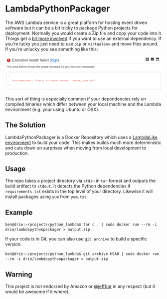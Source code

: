 # LambdaPythonPackager

The AWS Lambda service is a great platform for hosting event driven software but it can be a bit tricky to package
Python projects for deployment.  Normally you would create a Zip file and copy your code into it.  Things get a [bit 
more involved](http://docs.aws.amazon.com/lambda/latest/dg/lambda-python-how-to-create-deployment-package.html) if you 
want to use an external dependency.  If you're lucky you just need to use `pip` or `virtualenv` and move files around. 
If you're unlucky you see something like this:

![Lambda dependency error message](https://github.com/drie/LambdaPythonPackager/raw/master/images/execution_fail.png "Lambda dependency fail")

This sort of thing is especially common if your dependencies rely on compiled binaries which differ between your local 
machine and the Lambda environment (e.g. your using Ubuntu or OSX).

## The Solution

LambdaPythonPackager is a Docker Repository which uses a [LambdaLike environment](https://hub.docker.com/r/drie/lambdalike) 
to build your code.  This makes builds much more deterministic and cuts down on surprises when moving from local development 
to production.

## Usage

The repo takes a project directory via `stdin` in `tar` format and outputs the build artifact to `stdout`.  It detects the 
Python dependencies if `requirements.txt` exists in the top level of your directory.  Likewise it will install packages using 
`yum` from `yum.txt`.

## Example

```
ben@drie:~/projects/python_lambda$ tar c . | sudo docker run --rm -i drie/lambdapythonpackager > output.zip
```

If your code is in Git, you can also use `git archive` to build a specific version.

```
ben@drie:~/projects/python_lambda$ git archive HEAD | sudo docker run --rm -i drie/lambdapythonpackager > output.zip
```

## Warning
This project is not endorsed by Amazon or [@jeffbar](https://twitter.com/jeffbarr) in any respect (but it would be awesome if it where).
